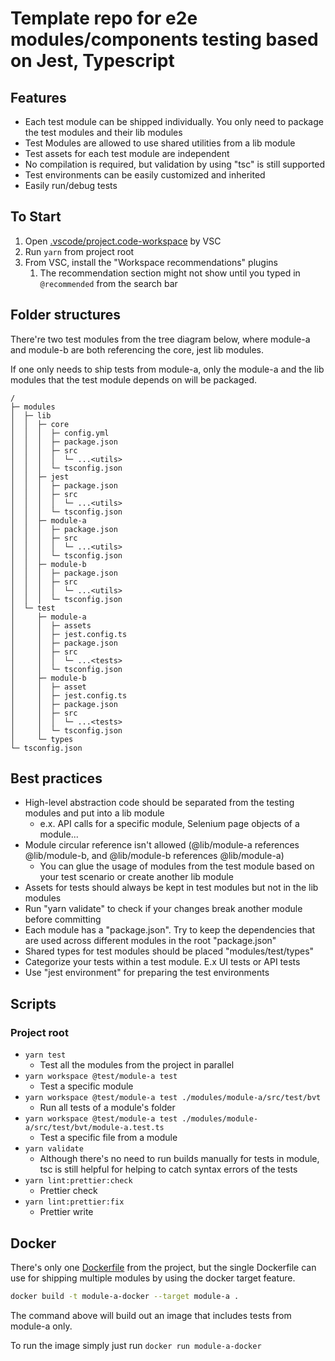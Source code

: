# Template repo for e2e modules/components testing based on Jest, Typescript

## Features

- Each test module can be shipped individually. You only need to package the test modules and their lib modules
- Test Modules are allowed to use shared utilities from a lib module
- Test assets for each test module are independent
- No compilation is required, but validation by using "tsc" is still supported
- Test environments can be easily customized and inherited
- Easily run/debug tests

## To Start

1. Open [.vscode/project.code-workspace](./.vscode/project.code-workspace) by VSC
2. Run `yarn` from project root
3. From VSC, install the "Workspace recommendations" plugins
   1. The recommendation section might not show until you typed in `@recommended` from the search bar

## Folder structures

There're two test modules from the tree diagram below, where module-a and module-b are both referencing the core, jest lib modules.

If one only needs to ship tests from module-a, only the module-a and the lib modules that the test module depends on will be packaged.

```plain
/
├─ modules
│  ├─ lib
│  │  ├─ core
│  │  │  ├─ config.yml
│  │  │  ├─ package.json
│  │  │  ├─ src
│  │  │  │  └─ ...<utils>
│  │  │  └─ tsconfig.json
│  │  ├─ jest
│  │  │  ├─ package.json
│  │  │  ├─ src
│  │  │  │  └─ ...<utils>
│  │  │  └─ tsconfig.json
│  │  ├─ module-a
│  │  │  ├─ package.json
│  │  │  ├─ src
│  │  │  │  └─ ...<utils>
│  │  │  └─ tsconfig.json
│  │  ├─ module-b
│  │  │  ├─ package.json
│  │  │  ├─ src
│  │  │  │  └─ ...<utils>
│  │  │  └─ tsconfig.json
│  └─ test
│     ├─ module-a
│     │  ├─ assets
│     │  ├─ jest.config.ts
│     │  ├─ package.json
│     │  ├─ src
│     │  │  └─ ...<tests>
│     │  └─ tsconfig.json
│     ├─ module-b
│     │  ├─ asset
│     │  ├─ jest.config.ts
│     │  ├─ package.json
│     │  ├─ src
│     │  │  └─ ...<tests>
│     │  └─ tsconfig.json
│     └─ types
└─ tsconfig.json
```

## Best practices

- High-level abstraction code should be separated from the testing modules and put into a lib module
  - e.x. API calls for a specific module, Selenium page objects of a module...
- Module circular reference isn't allowed (@lib/module-a references @lib/module-b, and @lib/module-b references @lib/module-a)
  - You can glue the usage of modules from the test module based on your test scenario or create another lib module
- Assets for tests should always be kept in test modules but not in the lib modules
- Run "yarn validate" to check if your changes break another module before committing
- Each module has a "package.json". Try to keep the dependencies that are used across different modules in the root "package.json"
- Shared types for test modules should be placed "modules/test/types"
- Categorize your tests within a test module. E.x UI tests or API tests
- Use "jest environment" for preparing the test environments

## Scripts

### Project root

- `yarn test`
  - Test all the modules from the project in parallel
- `yarn workspace @test/module-a test`
  - Test a specific module
- `yarn workspace @test/module-a test ./modules/module-a/src/test/bvt`
  - Run all tests of a module's folder
- `yarn workspace @test/module-a test ./modules/module-a/src/test/bvt/module-a.test.ts`
  - Test a specific file from a module
- `yarn validate`
  - Although there's no need to run builds manually for tests in module, tsc is still helpful for helping to catch syntax errors of the tests
- `yarn lint:prettier:check`
  - Prettier check
- `yarn lint:prettier:fix`
  - Prettier write

## Docker

There's only one [Dockerfile](Dockerfile) from the project, but the single Dockerfile can use for shipping multiple modules by using the docker target feature.

```bash
docker build -t module-a-docker --target module-a .
```

The command above will build out an image that includes tests from module-a only.

To run the image simply just run `docker run module-a-docker`
